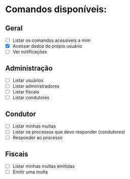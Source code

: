 # Comandos disponíveis:

## Geral
- [ ] Listar os comandos acessíveis a mim
- [X] Acessar dados do própio usuário
- [ ] Ver notificações

## Administração
- [ ] Listar usuários
- [ ] Listar administradores
- [ ] Listar fiscais
- [ ] Listar condutores

## Condutor
- [ ] Listar minhas multas
- [ ] Listar os processos que devo responder (condutores)
- [ ] Responder ao processo

## Fiscais

- [ ] Listar minhas multas emitidas
- [ ] Emitir uma multa